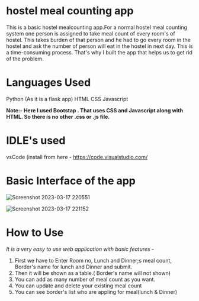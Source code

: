 # hostel meal counting app

This is a basic hostel mealcounting app.For a normal hostel meal counting system one person is assigned to take meal count of every room's of hostel. This takes burden of that person and he had to go every room in the hostel and ask the number of person will eat in the hostel in next day. This is a time-consuming process. That's why I built the app that helps us to get rid of the problem.

# Languages Used 

Python (As it is a flask app)
HTML
CSS
Javascript

**Note:- Here I used Bootstap . That uses CSS and Javascript along with HTML. So there is no other .css or .js file.**

# IDLE's used 

vsCode (install from here - https://code.visualstudio.com/


# Basic Interface of the app 

![Screenshot 2023-03-17 220551](https://user-images.githubusercontent.com/104966547/225965972-55b4e79d-9228-4169-9636-424ff1243cec.png)

![Screenshot 2023-03-17 221152](https://user-images.githubusercontent.com/104966547/225966439-9cbbc5c9-5ec1-4be9-885b-75959ffe576e.png)


# How to Use

*It is a very easy to use web application with basic features -*

1. First we have to Enter Room no, Lunch and Dinner;s meal count, Border's name for lunch and Dinner and submit.
2. Then it will be shown as a table.( Border's name will not shown)
3. You can add as many number of meal count as you want.
4. You can update and delete your existing meal count
5. You can see border's list who are appling for meal(lunch & Dinner)

